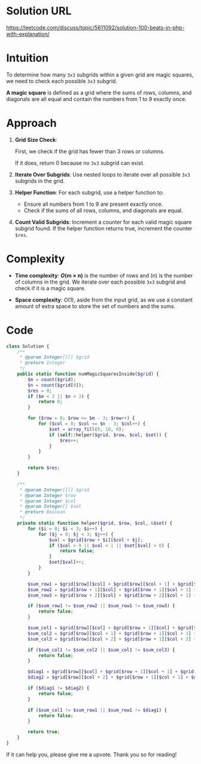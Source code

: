 # Solution URL

https://leetcode.com/discuss/topic/5611092/solution-100-beats-in-php-with-explanation/

# Intuition

To determine how many `3x3` subgrids within a given grid are magic squares, we need to check each possible `3x3` subgrid.

**A magic square** is defined as a grid where the sums of rows, columns, and diagonals are all equal and contain the numbers from 1 to 9 exactly once.

# Approach

1. **Grid Size Check**:

   First, we check if the grid has fewer than 3 rows or columns.

   If it does, return 0 because no `3x3` subgrid can exist.

2. **Iterate Over Subgrids**:
   Use nested loops to iterate over all possible `3x3` subgrids in the grid.

3. **Helper Function**:
   For each subgrid, use a helper function to:
    - Ensure all numbers from 1 to 9 are present exactly once.
    - Check if the sums of all rows, columns, and diagonals are equal.

4. **Count Valid Subgrids**:
   Increment a counter for each valid magic square subgrid found.
    If the helper function returns true, increment the counter `$res`.

# Complexity
- **Time complexity**: **$O(\text{m} \times \text{n})$** is the number of rows and (n) is the number of columns in the grid. We iterate over each possible `3x3` subgrid and check if it is a magic square.

- **Space complexity**: $O(1)$, aside from the input grid, as we use a constant amount of extra space to store the set of numbers and the sums.

# Code
```php
class Solution {
    /**
     * @param Integer[][] $grid
     * @return Integer
     */
    public static function numMagicSquaresInside($grid) {
        $m = count($grid);
        $n = count($grid[0]);
        $res = 0;
        if ($m < 3 || $n < 3) {
            return 0;
        }

        for ($row = 0; $row <= $m - 3; $row++) {
            for ($col = 0; $col <= $n - 3; $col++) {
                $set = array_fill(0, 10, 0);
                if (self::helper($grid, $row, $col, $set)) {
                    $res++;
                }
            }
        }

        return $res;
    }

    /**
     * @param Integer[][] $grid
     * @param Integer $row
     * @param Integer $col
     * @param Integer[] $set
     * @return Boolean
     */
    private static function helper($grid, $row, $col, &$set) {
        for ($i = 0; $i < 3; $i++) {
            for ($j = 0; $j < 3; $j++) {
                $val = $grid[$row + $i][$col + $j];
                if ($val > 9 || $val < 1 || $set[$val] > 0) {
                    return false;
                }
                $set[$val]++;
            }
        }

        $sum_row1 = $grid[$row][$col] + $grid[$row][$col + 1] + $grid[$row][$col + 2];
        $sum_row2 = $grid[$row + 1][$col] + $grid[$row + 1][$col + 1] + $grid[$row + 1][$col + 2];
        $sum_row3 = $grid[$row + 2][$col] + $grid[$row + 2][$col + 1] + $grid[$row + 2][$col + 2];

        if ($sum_row1 != $sum_row2 || $sum_row1 != $sum_row3) {
            return false;
        }

        $sum_col1 = $grid[$row][$col] + $grid[$row + 1][$col] + $grid[$row + 2][$col];
        $sum_col2 = $grid[$row][$col + 1] + $grid[$row + 1][$col + 1] + $grid[$row + 2][$col + 1];
        $sum_col3 = $grid[$row][$col + 2] + $grid[$row + 1][$col + 2] + $grid[$row + 2][$col + 2];

        if ($sum_col1 != $sum_col2 || $sum_col1 != $sum_col3) {
            return false;
        }

        $diag1 = $grid[$row][$col] + $grid[$row + 1][$col + 1] + $grid[$row + 2][$col + 2];
        $diag2 = $grid[$row][$col + 2] + $grid[$row + 1][$col + 1] + $grid[$row + 2][$col];

        if ($diag1 != $diag2) {
            return false;
        }

        if ($sum_col1 != $sum_row1 || $sum_row1 != $diag1) {
            return false;
        }

        return true;
    }
}
```

If it can help you, please give me a upvote. Thank you so for reading!
